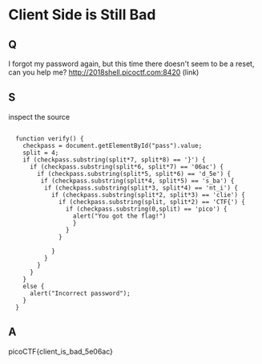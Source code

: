 
# Client Side is Still Bad

## Q

I forgot my password again, but this time there doesn't seem to be a reset, can you help me? http://2018shell.picoctf.com:8420 (link)

## S

inspect the source
```

  function verify() {
    checkpass = document.getElementById("pass").value;
    split = 4;
    if (checkpass.substring(split*7, split*8) == '}') {
      if (checkpass.substring(split*6, split*7) == '06ac') {
        if (checkpass.substring(split*5, split*6) == 'd_5e') {
         if (checkpass.substring(split*4, split*5) == 's_ba') {
          if (checkpass.substring(split*3, split*4) == 'nt_i') {
            if (checkpass.substring(split*2, split*3) == 'clie') {
              if (checkpass.substring(split, split*2) == 'CTF{') {
                if (checkpass.substring(0,split) == 'pico') {
                  alert("You got the flag!")
                  }
                }
              }

            }
          }
        }
      }
    }
    else {
      alert("Incorrect password");
    }
  }

```

## A

picoCTF{client_is_bad_5e06ac}


